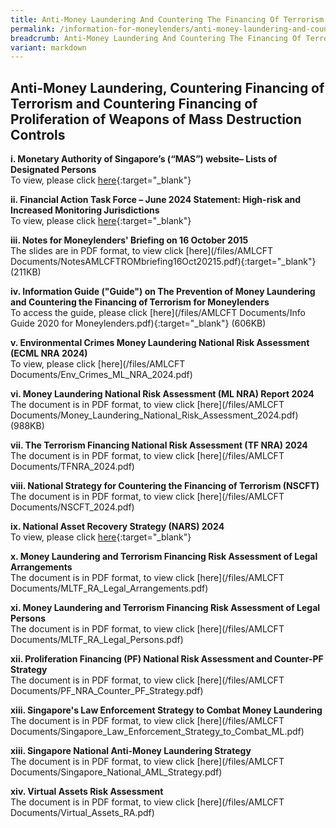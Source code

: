 ```yaml
---
title: Anti-Money Laundering And Countering The Financing Of Terrorism (AML/CFT)
permalink: /information-for-moneylenders/anti-money-laundering-and-countering-the-financing-of-terrorism/
breadcrumb: Anti-Money Laundering And Countering The Financing Of Terrorism
variant: markdown
---
```

Anti-Money Laundering, Countering Financing of Terrorism and Countering Financing of Proliferation of Weapons of Mass Destruction Controls
---
**i. Monetary Authority of Singapore’s (“MAS”) website– Lists of Designated Persons**<br>
    To view, please click [here](http://www.mas.gov.sg/Regulations-and-Financial-Stability/Anti-Money-Laundering-Countering-The-Financing-Of-Terrorism-And-Targeted-Financial-Sanctions/Targeted-Financial-Sanctions/Lists-of-Designated-Individuals-and-Entities.aspx){:target="_blank"}

**ii. Financial Action Task Force – June 2024 Statement: High-risk and Increased Monitoring Jurisdictions**<br>
    To view, please click [here](https://www.mas.gov.sg/publications/fatf-statement/2024/june-2024-fatf-statement){:target="_blank"}    

**iii. Notes for Moneylenders' Briefing on 16 October 2015**<br>
     The slides are in PDF format, to view click [here](/files/AMLCFT Documents/NotesAMLCFTROMbriefing16Oct20215.pdf){:target="_blank"} (211KB)

**iv. Information Guide ("Guide") on The Prevention of Money Laundering and Countering the Financing of Terrorism for Moneylenders**<br>
    To access the guide, please click [here](/files/AMLCFT Documents/Info Guide 2020 for Moneylenders.pdf){:target="_blank"} (606KB)

**v. Environmental Crimes Money Laundering National Risk Assessment (ECML NRA 2024)**<br>
   To view, please click [here](/files/AMLCFT Documents/Env_Crimes_ML_NRA_2024.pdf)

**vi. Money Laundering National Risk Assessment (ML NRA) Report 2024**<br>
The document is in PDF format, to view click [here](/files/AMLCFT Documents/Money_Laundering_National_Risk_Assessment_2024.pdf) (988KB)

**vii. The Terrorism Financing National Risk Assessment (TF NRA) 2024**<br>
The document is in PDF format, to view click [here](/files/AMLCFT Documents/TFNRA_2024.pdf)

**viii. National Strategy for Countering the Financing of Terrorism (NSCFT)**<br>
The document is in PDF format, to view click [here](/files/AMLCFT Documents/NSCFT_2024.pdf)

**ix. National Asset Recovery Strategy (NARS) 2024**<br>
To view, please click [here](https://www.mas.gov.sg/publications/monographs-or-information-paper/2024/national-asset-recovery-strategy){:target="_blank"}

**x. Money Laundering and Terrorism Financing Risk Assessment of Legal Arrangements**<br>
The document is in PDF format, to view click [here](/files/AMLCFT Documents/MLTF_RA_Legal_Arrangements.pdf)

**xi. Money Laundering and Terrorism Financing Risk Assessment of Legal Persons**<br>
The document is in PDF format, to view click [here](/files/AMLCFT Documents/MLTF_RA_Legal_Persons.pdf)

**xii. Proliferation Financing (PF) National Risk Assessment and Counter-PF Strategy**<br>
The document is in PDF format, to view click [here](/files/AMLCFT Documents/PF_NRA_Counter_PF_Strategy.pdf)

**xiii. Singapore's Law Enforcement Strategy to Combat Money Laundering**<br>
The document is in PDF format, to view click [here](/files/AMLCFT Documents/Singapore_Law_Enforcement_Strategy_to_Combat_ML.pdf)

**xiii. Singapore National Anti-Money Laundering Strategy**<br>
The document is in PDF format, to view click [here](/files/AMLCFT Documents/Singapore_National_AML_Strategy.pdf)

**xiv. Virtual Assets Risk Assessment**<br>
The document is in PDF format, to view click [here](/files/AMLCFT Documents/Virtual_Assets_RA.pdf)